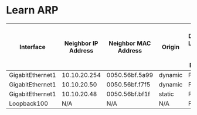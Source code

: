 
# Learn ARP
| Interface | Neighbor IP Address | Neighbor MAC Address | Origin | ARP Dynamic Learning Local Proxy Enabled | ARP Dynamic Learning Proxy Enable |
| --------- | ------------------- | -------------------- | ------ | ---------------------------------------- | --------------------------------- |
| GigabitEthernet1 | 10.10.20.254 | 0050.56bf.5a99 | dynamic | False | True |
| GigabitEthernet1 | 10.10.20.50 | 0050.56bf.f7f5 | dynamic | False | True |
| GigabitEthernet1 | 10.10.20.48 | 0050.56bf.bf1f | static | False | True |
| Loopback100 | N/A | N/A | N/A | False | True |